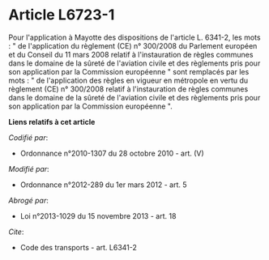 # Article L6723-1

Pour l'application à Mayotte des dispositions de l'article L. 6341-2, les mots : " de l'application du règlement (CE) n°
300/2008 du Parlement européen et du Conseil du 11 mars 2008 relatif à l'instauration de règles communes dans le domaine de
la sûreté de l'aviation civile et des règlements pris pour son application par la Commission européenne " sont remplacés par
les mots : " de l'application des règles en vigueur en métropole en vertu du règlement (CE) n° 300/2008 relatif à
l'instauration de règles communes dans le domaine de la sûreté de l'aviation civile et des règlements pris pour son
application par la Commission européenne ".

**Liens relatifs à cet article**

_Codifié par_:

  - Ordonnance n°2010-1307 du 28 octobre 2010 - art. (V)

_Modifié par_:

  - Ordonnance n°2012-289 du 1er mars 2012 - art. 5

_Abrogé par_:

  - Loi n°2013-1029 du 15 novembre 2013 - art. 18

_Cite_:

  - Code des transports - art. L6341-2
